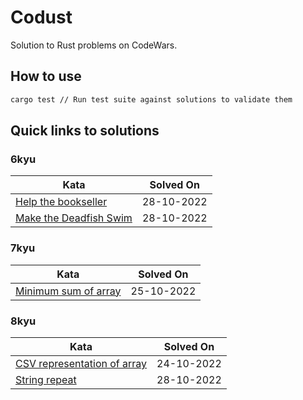 # Codust

Solution to Rust problems on CodeWars.

## How to use

```bash
cargo test // Run test suite against solutions to validate them
```

## Quick links to solutions

### 6kyu

| Kata                                                                                                                               | Solved On   |
| ---------------------------------------------------------------------------------------------------------------------------------- | ----------- |
| [Help the bookseller](https://github.com/nighostchris/codust/blob/master/6kyu/help_the_bookseller/src/lib.rs)                      | 28-10-2022  |
| [Make the Deadfish Swim](https://github.com/nighostchris/codust/blob/master/6kyu/make_the_deadfish_swim/src/lib.rs)                | 28-10-2022  |

### 7kyu

| Kata                                                                                                                               | Solved On   |
| ---------------------------------------------------------------------------------------------------------------------------------- | ----------- |
| [Minimum sum of array](https://github.com/nighostchris/codust/blob/master/7kyu/minimum_sum_of_array/src/lib.rs)                    | 25-10-2022  |

### 8kyu

| Kata                                                                                                                               | Solved On   |
| ---------------------------------------------------------------------------------------------------------------------------------- | ----------- |
| [CSV representation of array](https://github.com/nighostchris/codust/blob/master/8kyu/csv_representation_of_array/src/lib.rs)      | 24-10-2022  |
| [String repeat](https://github.com/nighostchris/codust/blob/master/8kyu/string_repeat/src/lib.rs)                                  | 28-10-2022  |
